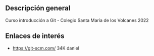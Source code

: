 ## Descripción general

Curso introducción a Git - Colegio Santa María de los Volcanes 2022

## Enlaces de interés

- https://git-scm.com/
34K daniel
